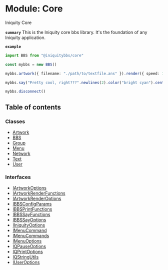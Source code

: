 # Module: Core

Iniquity Core

**`summary`** This is the Iniquity core bbs library. It's the foundation of any Iniquity application.

**`example`**
```typescript
import BBS from "@iniquitybbs/core"

const mybbs = new BBS()

mybbs.artwork({ filename: "./path/to/textfile.ans" }).render({ speed: 10 })

mybbs.say("Pretty cool, right???".newlines(2).color("bright cyan").center()).pause()

mybbs.disconnect()
```

## Table of contents

### Classes

- [Artwork](../classes/Core.Artwork.md)
- [BBS](../classes/Core.BBS.md)
- [Group](../classes/Core.Group.md)
- [Menu](../classes/Core.Menu.md)
- [Network](../classes/Core.Network.md)
- [Text](../classes/Core.Text.md)
- [User](../classes/Core.User.md)

### Interfaces

- [IArtworkOptions](../interfaces/Core.IArtworkOptions.md)
- [IArtworkRenderFunctions](../interfaces/Core.IArtworkRenderFunctions.md)
- [IArtworkRenderOptions](../interfaces/Core.IArtworkRenderOptions.md)
- [IBBSConfigParams](../interfaces/Core.IBBSConfigParams.md)
- [IBBSPrintFunctions](../interfaces/Core.IBBSPrintFunctions.md)
- [IBBSSayFunctions](../interfaces/Core.IBBSSayFunctions.md)
- [IBBSSayOptions](../interfaces/Core.IBBSSayOptions.md)
- [IIniquityOptions](../interfaces/Core.IIniquityOptions.md)
- [IMenuCommand](../interfaces/Core.IMenuCommand.md)
- [IMenuCommands](../interfaces/Core.IMenuCommands.md)
- [IMenuOptions](../interfaces/Core.IMenuOptions.md)
- [IQPauseOptions](../interfaces/Core.IQPauseOptions.md)
- [IQPrintOptions](../interfaces/Core.IQPrintOptions.md)
- [IQStringUtils](../interfaces/Core.IQStringUtils.md)
- [IUserOptions](../interfaces/Core.IUserOptions.md)

